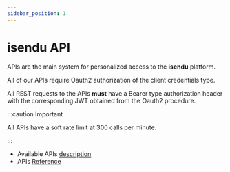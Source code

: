 ```yaml
---
sidebar_position: 1
---
```


# isendu API

APIs are the main system for personalized access to the **isendu** platform.

All of our APIs require Oauth2 authorization of the client credentials type.

All REST requests to the APIs **must** have a Bearer type authorization header with the corresponding JWT obtained from the Oauth2 procedure.

:::caution Important

All APIs have a soft rate limit at 300 calls per minute.

:::

- Available APIs [description](intro.md)
- APIs [Reference](/docs/api/reference/store)
